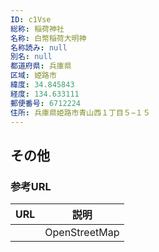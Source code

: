 ```yaml
---
ID: c1Vse
総称: 稲荷神社
名称: 白幣稲荷大明神
名称読み: null
別名: null
都道府県: 兵庫県
区域: 姫路市
緯度: 34.845843
経度: 134.633111
郵便番号: 6712224
住所: 兵庫県姫路市青山西１丁目５−１５
---
```


## その他

### 参考URL

| URL | 説明          |
| --- | ------------- |
|     | OpenStreetMap |
